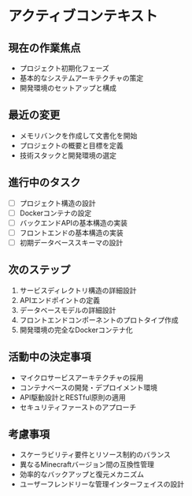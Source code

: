 # アクティブコンテキスト

## 現在の作業焦点
- プロジェクト初期化フェーズ
- 基本的なシステムアーキテクチャの策定
- 開発環境のセットアップと構成

## 最近の変更
- メモリバンクを作成して文書化を開始
- プロジェクトの概要と目標を定義
- 技術スタックと開発環境の選定

## 進行中のタスク
- [ ] プロジェクト構造の設計
- [ ] Dockerコンテナの設定
- [ ] バックエンドAPIの基本構造の実装
- [ ] フロントエンドの基本構造の実装
- [ ] 初期データベーススキーマの設計

## 次のステップ
1. サービスディレクトリ構造の詳細設計
2. APIエンドポイントの定義
3. データベースモデルの詳細設計
4. フロントエンドコンポーネントのプロトタイプ作成
5. 開発環境の完全なDockerコンテナ化

## 活動中の決定事項
- マイクロサービスアーキテクチャの採用
- コンテナベースの開発・デプロイメント環境
- API駆動設計とRESTful原則の適用
- セキュリティファーストのアプローチ

## 考慮事項
- スケーラビリティ要件とリソース制約のバランス
- 異なるMinecraftバージョン間の互換性管理
- 効率的なバックアップと復元メカニズム
- ユーザーフレンドリーな管理インターフェイスの設計 